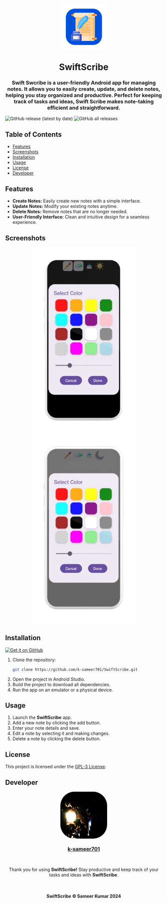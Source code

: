 <div align="center">
    <img src="https://github.com/k-sameer701/SwiftScribe/blob/master/Screenshot/app_icon_preview.png" width="145" height="145" style="display: block; margin: 0 auto"/>
    <h1>SwiftScribe</h1>
    <h3>Swift Swcribe is a user-friendly Android app for managing notes. It allows you to easily create, update, and delete notes, helping you stay organized and productive. Perfect for keeping track of tasks and ideas, Swift Scribe makes note-taking efficient and straightforward.</h3>
</div>

![GitHub release (latest by date)](https://img.shields.io/github/v/release/k-sameer701/SwiftScribe)
![GitHub all releases](https://img.shields.io/github/downloads/k-sameer701/SwiftScribe/total)

## Table of Contents

- [Features](#features)
- [Screenshots](#screenshots)
- [Installation](#installation)
- [Usage](#usage)
- [License](#license)
- [Developer](#developer)

## Features

- **Create Notes:** Easily create new notes with a simple interface.
- **Update Notes:** Modify your existing notes anytime.
- **Delete Notes:** Remove notes that are no longer needed.
- **User-Friendly Interface:** Clean and intuitive design for a seamless experience.

## Screenshots
<div align="center">

<img height="600px" src="https://github.com/k-sameer701/DoodleCraft/blob/master/Screenshot/Dark%20SS1.png" />
<img height="600px" src="https://github.com/k-sameer701/DoodleCraft/blob/master/Screenshot/Light%20SS1.png" />
</div>

## Installation

[<img src="https://github.com/machiav3lli/oandbackupx/blob/034b226cea5c1b30eb4f6a6f313e4dadcbb0ece4/badge_github.png"
    alt="Get it on GitHub"
    height="80">](https://github.com/k-sameer701/SwiftScribe/releases/latest)


1. Clone the repository:
    ```sh
    git clone https://github.com/k-sameer701/SwiftScribe.git
    ```
2. Open the project in Android Studio.
3. Build the project to download all dependencies.
4. Run the app on an emulator or a physical device.

## Usage

1. Launch the **SwiftScribe** app.
2. Add a new note by clicking the add button.
3. Enter your note details and save.
5. Edit a note by selecting it and making changes.
6. Delete a note by clicking the delete button.

## License

This project is licensed under the [GPL-3 License](LICENSE).

## Developer

<div align="center">
    <img src="https://github.com/k-sameer701/k-sameer701.github.io/blob/main/img/Profilees.jpg" width="150" height="150" style="border-radius: 30%; display: block; margin: 0 auto"/>
    <h3><a href="https://github.com/k-sameer701">k-sameer701</a></h3>
        <br/>
        <p>Thank you for using <strong>SwiftScribe!</strong> Stay productive and keep track of your tasks and ideas with <strong>SwiftScribe</strong>.</p>
</div>

<br/>
<div align="center">
    <h4>SwiftScribe &copy Sameer Kumar 2024</h4>
</div>
